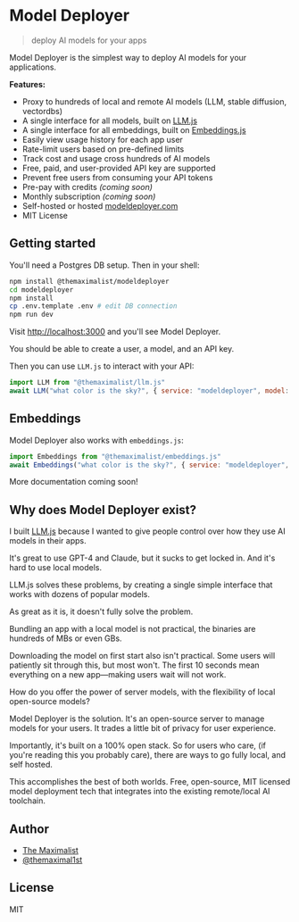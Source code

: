 # Model Deployer
> deploy AI models for your apps

Model Deployer is the simplest way to deploy AI models for your applications.

**Features:**

* Proxy to hundreds of local and remote AI models (LLM, stable diffusion, vectordbs)
* A single interface for all models, built on [LLM.js](https://github.com/themaximal1st/llm.js)
* A single interface for all embeddings, built on [Embeddings.js](https://github.com/themaximal1st/embeddings.js)
* Easily view usage history for each app user
* Rate-limit users based on pre-defined limits
* Track cost and usage cross hundreds of AI models
* Free, paid, and user-provided API key are supported
* Prevent free users from consuming your API tokens
* Pre-pay with credits *(coming soon)*
* Monthly subscription *(coming soon)*
* Self-hosted or hosted [modeldeployer.com](https://modeldeployer.com)
* MIT License



## Getting started

You'll need a Postgres DB setup. Then in your shell:

```bash
npm install @themaximalist/modeldeployer
cd modeldeployer
npm install
cp .env.template .env # edit DB connection
npm run dev
```

Visit [http://localhost:3000](http://localhost:3000) and you'll see Model Deployer.

You should be able to create a user, a model, and an API key.

Then you can use `LLM.js` to interact with your API:

```javascript
import LLM from "@themaximalist/llm.js"
await LLM("what color is the sky?", { service: "modeldeployer", model: "model-api-key-goes-here" });
```



## Embeddings

Model Deployer also works with `embeddings.js`:

```javascript
import Embeddings from "@themaximalist/embeddings.js"
await Embeddings("what color is the sky?", { service: "modeldeployer", model: "embeddings-api-key-goes-here" });
```



More documentation coming soon!






## Why does Model Deployer exist?

I built [LLM.js](https://github.com/themaximal1st/llm.js) because I wanted to give people control over how they use AI models in their apps.

It's great to use GPT-4 and Claude, but it sucks to get locked in. And it's hard to use local models.

LLM.js solves these problems, by creating a single simple interface that works with dozens of popular models.

As great as it is, it doesn't fully solve the problem.

Bundling an app with a local model is not practical, the binaries are hundreds of MBs or even GBs.

Downloading the model on first start also isn't practical. Some users will patiently sit through this, but most won't. The first 10 seconds mean everything on a new app—making users wait will not work.

How do you offer the power of server models, with the flexibility of local open-source models?

Model Deployer is the solution. It's an open-source server to manage models for your users. It trades a little bit of privacy for user experience.

Importantly, it's built on a 100% open stack. So for users who care, (if you're reading this you probably care), there are ways to go fully local, and self hosted.

This accomplishes the best of both worlds. Free, open-source, MIT licensed model deployment tech that integrates into the existing remote/local AI toolchain.



## Author

-   [The Maximalist](https://themaximalist.com/)
-   [@themaximal1st](https://twitter.com/themaximal1st)



## License

MIT
